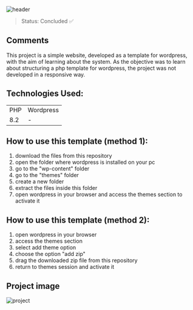 ![header](https://user-images.githubusercontent.com/123844821/232571129-b9cc24b7-09a6-45ad-8f88-5c669abfafe3.png)

> Status: Concluded ✅

## Comments

This project is a simple website, developed as a template for wordpress, with the aim of learning about the system. As the objective was to learn about structuring a php template for wordpress, the project was not developed in a responsive way.

## Technologies Used:

<table>
  <tr>
    <td>PHP</td>
    <td>Wordpress</td>
  </tr>
  <tr>
    <td>8.2</td>
    <td> - </td>
  </tr>
</table>


## How to use this template (method 1):
1) download the files from this repository
2) open the folder where wordpress is installed on your pc
3) go to the "wp-content" folder
4) go to the "themes" folder
5) create a new folder
6) extract the files inside this folder
7) open wordpress in your browser and access the themes section to activate it

## How to use this template (method 2):
1) open wordpress in your browser
2) access the themes section
3) select add theme option
4) choose the option "add zip"
5) drag the downloaded zip file from this repository
6) return to themes session and activate it


## Project image
![project](https://user-images.githubusercontent.com/123844821/232572491-49670aa9-f917-45ba-8ffe-50f417149a3e.png)

